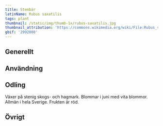 ```yaml
---
title: Stenbär
latinName: Rubus saxatilis
tags: plant
thumbnail: /static/img/thumb-1x/rubus-saxatilis.jpg
thumbnail_attribution: 'https://commons.wikimedia.org/wiki/File:Rubus_saxatilis02_cropped.jpg'
gbif: '2992808'
---
```


## Generellt

## Användning

## Odling

Växer på stenig skogs- och hagmark. Blommar i juni med vita blommor. Allmän i hela Sverige. Frukten är röd.

## Övrigt
